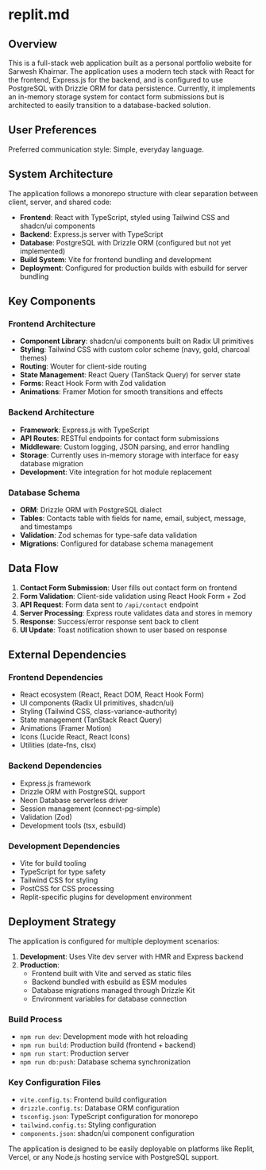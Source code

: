 # replit.md

## Overview

This is a full-stack web application built as a personal portfolio website for Sarwesh Khairnar. The application uses a modern tech stack with React for the frontend, Express.js for the backend, and is configured to use PostgreSQL with Drizzle ORM for data persistence. Currently, it implements an in-memory storage system for contact form submissions but is architected to easily transition to a database-backed solution.

## User Preferences

Preferred communication style: Simple, everyday language.

## System Architecture

The application follows a monorepo structure with clear separation between client, server, and shared code:

- **Frontend**: React with TypeScript, styled using Tailwind CSS and shadcn/ui components
- **Backend**: Express.js server with TypeScript
- **Database**: PostgreSQL with Drizzle ORM (configured but not yet implemented)
- **Build System**: Vite for frontend bundling and development
- **Deployment**: Configured for production builds with esbuild for server bundling

## Key Components

### Frontend Architecture
- **Component Library**: shadcn/ui components built on Radix UI primitives
- **Styling**: Tailwind CSS with custom color scheme (navy, gold, charcoal themes)
- **Routing**: Wouter for client-side routing
- **State Management**: React Query (TanStack Query) for server state
- **Forms**: React Hook Form with Zod validation
- **Animations**: Framer Motion for smooth transitions and effects

### Backend Architecture
- **Framework**: Express.js with TypeScript
- **API Routes**: RESTful endpoints for contact form submissions
- **Middleware**: Custom logging, JSON parsing, and error handling
- **Storage**: Currently uses in-memory storage with interface for easy database migration
- **Development**: Vite integration for hot module replacement

### Database Schema
- **ORM**: Drizzle ORM with PostgreSQL dialect
- **Tables**: Contacts table with fields for name, email, subject, message, and timestamps
- **Validation**: Zod schemas for type-safe data validation
- **Migrations**: Configured for database schema management

## Data Flow

1. **Contact Form Submission**: User fills out contact form on frontend
2. **Form Validation**: Client-side validation using React Hook Form + Zod
3. **API Request**: Form data sent to `/api/contact` endpoint
4. **Server Processing**: Express route validates data and stores in memory
5. **Response**: Success/error response sent back to client
6. **UI Update**: Toast notification shown to user based on response

## External Dependencies

### Frontend Dependencies
- React ecosystem (React, React DOM, React Hook Form)
- UI components (Radix UI primitives, shadcn/ui)
- Styling (Tailwind CSS, class-variance-authority)
- State management (TanStack React Query)
- Animations (Framer Motion)
- Icons (Lucide React, React Icons)
- Utilities (date-fns, clsx)

### Backend Dependencies
- Express.js framework
- Drizzle ORM with PostgreSQL support
- Neon Database serverless driver
- Session management (connect-pg-simple)
- Validation (Zod)
- Development tools (tsx, esbuild)

### Development Dependencies
- Vite for build tooling
- TypeScript for type safety
- Tailwind CSS for styling
- PostCSS for CSS processing
- Replit-specific plugins for development environment

## Deployment Strategy

The application is configured for multiple deployment scenarios:

1. **Development**: Uses Vite dev server with HMR and Express backend
2. **Production**: 
   - Frontend built with Vite and served as static files
   - Backend bundled with esbuild as ESM modules
   - Database migrations managed through Drizzle Kit
   - Environment variables for database connection

### Build Process
- `npm run dev`: Development mode with hot reloading
- `npm run build`: Production build (frontend + backend)
- `npm run start`: Production server
- `npm run db:push`: Database schema synchronization

### Key Configuration Files
- `vite.config.ts`: Frontend build configuration
- `drizzle.config.ts`: Database ORM configuration
- `tsconfig.json`: TypeScript configuration for monorepo
- `tailwind.config.ts`: Styling configuration
- `components.json`: shadcn/ui component configuration

The application is designed to be easily deployable on platforms like Replit, Vercel, or any Node.js hosting service with PostgreSQL support.